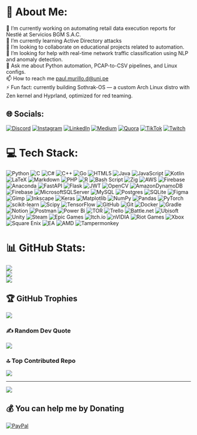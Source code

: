 # 💫 About Me:
🔭 I’m currently working on automating retail data execution reports for Nestlé at Servicios BGM S.A.C.<br>
🌱 I’m currently learning Active Directory attacks<br>
👯 I’m looking to collaborate on educational projects related to automation.<br>
🤝 I’m looking for help with real-time network traffic classification using NLP and anomaly detection.<br>
💬 Ask me about Python automation, PCAP-to-CSV pipelines, and Linux configs.<br>
📫 How to reach me paul.murillo.d@uni.pe<br>
⚡ Fun fact: currently building Sothrak-OS — a custom Arch Linux distro with Zen kernel and Hyprland, optimized for red teaming.<br>


## 🌐 Socials:
[![Discord](https://img.shields.io/badge/Discord-%237289DA.svg?logo=discord&logoColor=white)](https://discord.gg/https://discord.gg/HKbYWEAUDM) [![Instagram](https://img.shields.io/badge/Instagram-%23E4405F.svg?logo=Instagram&logoColor=white)](https://instagram.com/0verglitch) [![LinkedIn](https://img.shields.io/badge/LinkedIn-%230077B5.svg?logo=linkedin&logoColor=white)](https://linkedin.com/in/overglitch) [![Medium](https://img.shields.io/badge/Medium-12100E?logo=medium&logoColor=white)](https://medium.com/@overglitch) [![Quora](https://img.shields.io/badge/Quora-%23B92B27.svg?logo=Quora&logoColor=white)](https://quora.com/profile/Overglitch) [![TikTok](https://img.shields.io/badge/TikTok-%23000000.svg?logo=TikTok&logoColor=white)](https://tiktok.com/@overglitch_) [![Twitch](https://img.shields.io/badge/Twitch-%239146FF.svg?logo=Twitch&logoColor=white)](https://twitch.tv/overglitch_) 

# 💻 Tech Stack:
![Python](https://img.shields.io/badge/python-3670A0?style=plastic&logo=python&logoColor=ffdd54) ![C](https://img.shields.io/badge/c-%2300599C.svg?style=plastic&logo=c&logoColor=white) ![C#](https://img.shields.io/badge/c%23-%23239120.svg?style=plastic&logo=csharp&logoColor=white) ![C++](https://img.shields.io/badge/c++-%2300599C.svg?style=plastic&logo=c%2B%2B&logoColor=white) ![Go](https://img.shields.io/badge/go-%2300ADD8.svg?style=plastic&logo=go&logoColor=white) ![HTML5](https://img.shields.io/badge/html5-%23E34F26.svg?style=plastic&logo=html5&logoColor=white) ![Java](https://img.shields.io/badge/java-%23ED8B00.svg?style=plastic&logo=openjdk&logoColor=white) ![JavaScript](https://img.shields.io/badge/javascript-%23323330.svg?style=plastic&logo=javascript&logoColor=%23F7DF1E) ![Kotlin](https://img.shields.io/badge/kotlin-%237F52FF.svg?style=plastic&logo=kotlin&logoColor=white) ![LaTeX](https://img.shields.io/badge/latex-%23008080.svg?style=plastic&logo=latex&logoColor=white) ![Markdown](https://img.shields.io/badge/markdown-%23000000.svg?style=plastic&logo=markdown&logoColor=white) ![PHP](https://img.shields.io/badge/php-%23777BB4.svg?style=plastic&logo=php&logoColor=white) ![R](https://img.shields.io/badge/r-%23276DC3.svg?style=plastic&logo=r&logoColor=white) ![Bash Script](https://img.shields.io/badge/bash_script-%23121011.svg?style=plastic&logo=gnu-bash&logoColor=white) ![Zig](https://img.shields.io/badge/Zig-%23F7A41D.svg?style=plastic&logo=zig&logoColor=white) ![AWS](https://img.shields.io/badge/AWS-%23FF9900.svg?style=plastic&logo=amazon-aws&logoColor=white) ![Firebase](https://img.shields.io/badge/firebase-%23039BE5.svg?style=plastic&logo=firebase) ![Anaconda](https://img.shields.io/badge/Anaconda-%2344A833.svg?style=plastic&logo=anaconda&logoColor=white) ![FastAPI](https://img.shields.io/badge/FastAPI-005571?style=plastic&logo=fastapi) ![Flask](https://img.shields.io/badge/flask-%23000.svg?style=plastic&logo=flask&logoColor=white) ![JWT](https://img.shields.io/badge/JWT-black?style=plastic&logo=JSON%20web%20tokens) ![OpenCV](https://img.shields.io/badge/opencv-%23white.svg?style=plastic&logo=opencv&logoColor=white) ![AmazonDynamoDB](https://img.shields.io/badge/Amazon%20DynamoDB-4053D6?style=plastic&logo=Amazon%20DynamoDB&logoColor=white) ![Firebase](https://img.shields.io/badge/firebase-a08021?style=plastic&logo=firebase&logoColor=ffcd34) ![MicrosoftSQLServer](https://img.shields.io/badge/Microsoft%20SQL%20Server-CC2927?style=plastic&logo=microsoft%20sql%20server&logoColor=white) ![MySQL](https://img.shields.io/badge/mysql-4479A1.svg?style=plastic&logo=mysql&logoColor=white) ![Postgres](https://img.shields.io/badge/postgres-%23316192.svg?style=plastic&logo=postgresql&logoColor=white) ![SQLite](https://img.shields.io/badge/sqlite-%2307405e.svg?style=plastic&logo=sqlite&logoColor=white) ![Figma](https://img.shields.io/badge/figma-%23F24E1E.svg?style=plastic&logo=figma&logoColor=white) ![Gimp](https://img.shields.io/badge/Gimp-657D8B?style=plastic&logo=gimp&logoColor=FFFFFF) ![Inkscape](https://img.shields.io/badge/Inkscape-e0e0e0?style=plastic&logo=inkscape&logoColor=080A13) ![Keras](https://img.shields.io/badge/Keras-%23D00000.svg?style=plastic&logo=Keras&logoColor=white) ![Matplotlib](https://img.shields.io/badge/Matplotlib-%23ffffff.svg?style=plastic&logo=Matplotlib&logoColor=black) ![NumPy](https://img.shields.io/badge/numpy-%23013243.svg?style=plastic&logo=numpy&logoColor=white) ![Pandas](https://img.shields.io/badge/pandas-%23150458.svg?style=plastic&logo=pandas&logoColor=white) ![PyTorch](https://img.shields.io/badge/PyTorch-%23EE4C2C.svg?style=plastic&logo=PyTorch&logoColor=white) ![scikit-learn](https://img.shields.io/badge/scikit--learn-%23F7931E.svg?style=plastic&logo=scikit-learn&logoColor=white) ![Scipy](https://img.shields.io/badge/SciPy-%230C55A5.svg?style=plastic&logo=scipy&logoColor=%white) ![TensorFlow](https://img.shields.io/badge/TensorFlow-%23FF6F00.svg?style=plastic&logo=TensorFlow&logoColor=white) ![GitHub](https://img.shields.io/badge/github-%23121011.svg?style=plastic&logo=github&logoColor=white) ![Git](https://img.shields.io/badge/git-%23F05033.svg?style=plastic&logo=git&logoColor=white) ![Docker](https://img.shields.io/badge/docker-%230db7ed.svg?style=plastic&logo=docker&logoColor=white) ![Gradle](https://img.shields.io/badge/Gradle-02303A.svg?style=plastic&logo=Gradle&logoColor=white) ![Notion](https://img.shields.io/badge/Notion-%23000000.svg?style=plastic&logo=notion&logoColor=white) ![Postman](https://img.shields.io/badge/Postman-FF6C37?style=plastic&logo=postman&logoColor=white) ![Power Bi](https://img.shields.io/badge/power_bi-F2C811?style=plastic&logo=powerbi&logoColor=black) ![TOR](https://img.shields.io/badge/tor-%237E4798.svg?style=plastic&logo=tor-project&logoColor=white) ![Trello](https://img.shields.io/badge/Trello-%23026AA7.svg?style=plastic&logo=Trello&logoColor=white) ![Battle.net](https://img.shields.io/badge/battle.net-%2300AEFF.svg?style=plastic&logo=battle.net&logoColor=white) ![Ubisoft](https://img.shields.io/badge/Ubisoft-%23F5F5F5.svg?style=plastic&logo=Ubisoft&logoColor=black) ![Unity](https://img.shields.io/badge/unity-%23000000.svg?style=plastic&logo=unity&logoColor=white) ![Steam](https://img.shields.io/badge/steam-%23000000.svg?style=plastic&logo=steam&logoColor=white) ![Epic Games](https://img.shields.io/badge/epicgames-%23313131.svg?style=plastic&logo=epicgames&logoColor=white) ![Itch.io](https://img.shields.io/badge/Itch-%23FF0B34.svg?style=plastic&logo=Itch.io&logoColor=white) ![nVIDIA](https://img.shields.io/badge/nVIDIA-%2376B900.svg?style=plastic&logo=nVIDIA&logoColor=white) ![Riot Games](https://img.shields.io/badge/riotgames-D32936.svg?style=plastic&logo=riotgames&logoColor=white) ![Xbox](https://img.shields.io/badge/xbox-%23107C10.svg?style=plastic&logo=xbox&logoColor=white) ![Square Enix](https://img.shields.io/badge/SquareEnix-%23ED1C24.svg?style=plastic&logo=SquareEnix&logoColor=white) ![EA](https://img.shields.io/badge/ea-%23000000.svg?style=plastic&logo=ea&logoColor=white) ![AMD](https://img.shields.io/badge/AMD-%23000000.svg?style=plastic&logo=amd&logoColor=white) ![Tampermonkey](https://img.shields.io/badge/tampermonkey-%2300485B.svg?style=plastic&logo=tampermonkey&logoColor=white)
# 📊 GitHub Stats:
![](https://github-readme-stats.vercel.app/api?username=Overglitch&theme=outrun&hide_border=false&include_all_commits=false&count_private=true)<br/>
![](https://nirzak-streak-stats.vercel.app/?user=Overglitch&theme=outrun&hide_border=false)<br/>
![](https://github-readme-stats.vercel.app/api/top-langs/?username=Overglitch&theme=outrun&hide_border=false&include_all_commits=false&count_private=true&layout=compact)

## 🏆 GitHub Trophies
![](https://github-profile-trophy.vercel.app/?username=Overglitch&theme=radical&no-frame=false&no-bg=false&margin-w=4)

### ✍️ Random Dev Quote
![](https://quotes-github-readme.vercel.app/api?type=horizontal&theme=gruvbox)

### 🔝 Top Contributed Repo
![](https://github-contributor-stats.vercel.app/api?username=Overglitch&limit=5&theme=outrun&combine_all_yearly_contributions=true)

---
[![](https://visitcount.itsvg.in/api?id=Overglitch&icon=8&color=6)](https://visitcount.itsvg.in)

  ## 💰 You can help me by Donating
  [![PayPal](https://img.shields.io/badge/PayPal-00457C?style=for-the-badge&logo=paypal&logoColor=white)](https://paypal.me/overglitch) 
